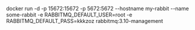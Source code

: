 docker run -d -p 15672:15672 -p 5672:5672 --hostname my-rabbit --name some-rabbit -e RABBITMQ_DEFAULT_USER=root -e RABBITMQ_DEFAULT_PASS=kkkzoz rabbitmq:3.10-management